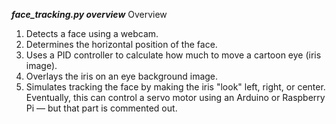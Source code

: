 ***face_tracking.py overview***
Overview
1. Detects a face using a webcam.
2. Determines the horizontal position of the face.
3. Uses a PID controller to calculate how much to move a cartoon eye (iris image).
4. Overlays the iris on an eye background image.
5. Simulates tracking the face by making the iris "look" left, right, or center.
Eventually, this can control a servo motor using an Arduino or Raspberry Pi — but that part is commented out.

